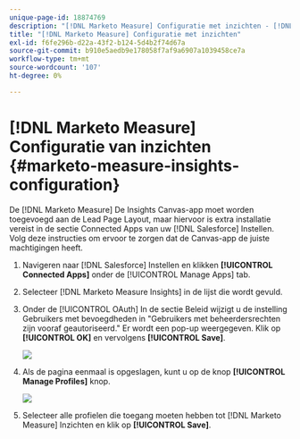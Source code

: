 ```yaml
---
unique-page-id: 18874769
description: "[!DNL Marketo Measure] Configuratie met inzichten - [!DNL Marketo Measure] - Productdocumentatie"
title: "[!DNL Marketo Measure] Configuratie met inzichten"
exl-id: f6fe296b-d22a-43f2-b124-5d4b2f74d67a
source-git-commit: b910e5aedb9e178058f7af9a6907a1039458ce7a
workflow-type: tm+mt
source-wordcount: '107'
ht-degree: 0%

---
```


# [!DNL Marketo Measure] Configuratie van inzichten {#marketo-measure-insights-configuration}

De [!DNL Marketo Measure] De Insights Canvas-app moet worden toegevoegd aan de Lead Page Layout, maar hiervoor is extra installatie vereist in de sectie Connected Apps van uw [!DNL Salesforce] Instellen. Volg deze instructies om ervoor te zorgen dat de Canvas-app de juiste machtigingen heeft.

1. Navigeren naar [!DNL Salesforce] Instellen en klikken **[!UICONTROL Connected Apps]** onder de [!UICONTROL Manage Apps] tab.

1. Selecteer [!DNL Marketo Measure Insights] in de lijst die wordt gevuld.

1. Onder de [!UICONTROL OAuth] In de sectie Beleid wijzigt u de instelling Gebruikers met bevoegdheden in &quot;Gebruikers met beheerdersrechten zijn vooraf geautoriseerd.&quot; Er wordt een pop-up weergegeven. Klik op **[!UICONTROL OK]** en vervolgens **[!UICONTROL Save]**.

   ![](assets/1-1.png)

1. Als de pagina eenmaal is opgeslagen, kunt u op de knop **[!UICONTROL Manage Profiles]** knop.

   ![](assets/2-1.png)

1. Selecteer alle profielen die toegang moeten hebben tot [!DNL Marketo Measure] Inzichten en klik op **[!UICONTROL Save]**.
